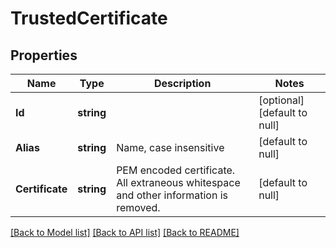 # TrustedCertificate

## Properties
Name | Type | Description | Notes
------------ | ------------- | ------------- | -------------
**Id** | **string** |  | [optional] [default to null]
**Alias** | **string** | Name, case insensitive | [default to null]
**Certificate** | **string** | PEM encoded certificate. All extraneous whitespace and other information is removed. | [default to null]

[[Back to Model list]](../README.md#documentation-for-models) [[Back to API list]](../README.md#documentation-for-api-endpoints) [[Back to README]](../README.md)



